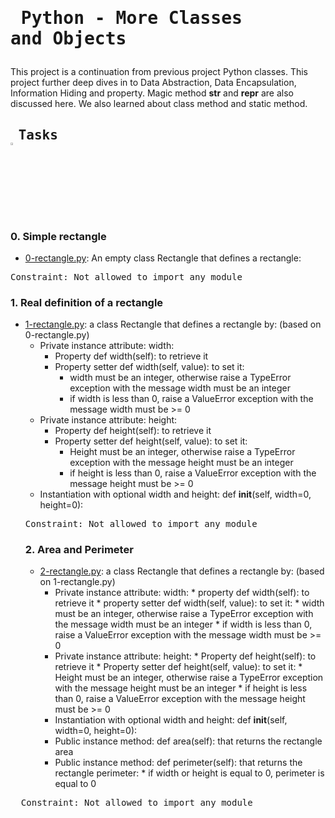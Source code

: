 # <pre> Python - More Classes and Objects </pre>
This project is a continuation from previous project Python classes. This project further deep dives in to Data Abstraction, Data Encapsulation, Information Hiding and  property. Magic method __str__ and __repr__ are also discussed here. We also learned about class method and static method.
## <pre> Tasks   <img src="https://user-images.githubusercontent.com/107026397/209425131-1d190ca6-b53b-49a9-b00a-6d697c9e4473.svg" height=3% width=3%></pre>
### 0. Simple rectangle
* [0-rectangle.py](https://github.com/Bezawork-pr/alx-higher_level_programming/blob/master/0x08-python-more_classes/0-rectangle.py):  An empty class Rectangle that defines a rectangle:
<pre>
Constraint: Not allowed to import any module
</pre>
### 1. Real definition of a rectangle
* [1-rectangle.py](https://github.com/Bezawork-pr/alx-higher_level_programming/blob/master/0x08-python-more_classes/1-rectangle.py): a class Rectangle that defines a rectangle by: (based on 0-rectangle.py)
    * Private instance attribute: width:
        * Property def width(self): to retrieve it
        * Property setter def width(self, value): to set it:
            * width must be an integer, otherwise raise a TypeError exception with the message width must be an integer
            * if width is less than 0, raise a ValueError exception with the message width must be >= 0
    * Private instance attribute: height:
      * Property def height(self): to retrieve it
      * Property setter def height(self, value): to set it:
          * Height must be an integer, otherwise raise a TypeError exception with the message height must be an integer
          * if height is less than 0, raise a ValueError exception with the message height must be >= 0
    * Instantiation with optional width and height: def __init__(self, width=0, height=0):
  <pre>
  Constraint: Not allowed to import any module
  </pre>
  ### 2. Area and Perimeter
  * [2-rectangle.py](https://github.com/Bezawork-pr/alx-higher_level_programming/blob/master/0x08-python-more_classes/2-rectangle.py): a class Rectangle that defines a rectangle by: (based on 1-rectangle.py)
      * Private instance attribute: width:
            * property def width(self): to retrieve it
            * property setter def width(self, value): to set it:
                  * width must be an integer, otherwise raise a TypeError exception with the message width must be an integer
                  * if width is less than 0, raise a ValueError exception with the message width must be >= 0
      * Private instance attribute: height:
            * Property def height(self): to retrieve it
            * Property setter def height(self, value): to set it:
                  * Height must be an integer, otherwise raise a TypeError exception with the message height must be an integer
                  * if height is less than 0, raise a ValueError exception with the message height must be >= 0
      * Instantiation with optional width and height: def __init__(self, width=0, height=0):
      * Public instance method: def area(self): that returns the rectangle area
      * Public instance method: def perimeter(self): that returns the rectangle perimeter:
            * if width or height is equal to 0, perimeter is equal to 0
<pre>
  Constraint: Not allowed to import any module
</pre>
